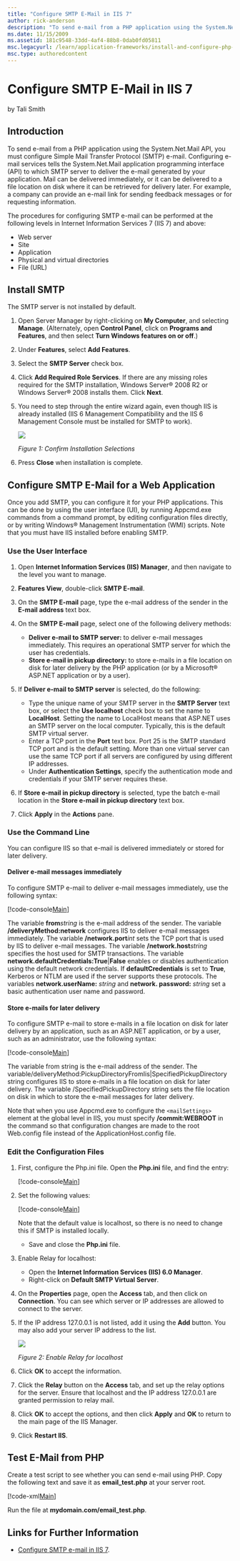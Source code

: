 ```yaml
---
title: "Configure SMTP E-Mail in IIS 7"
author: rick-anderson
description: "To send e-mail from a PHP application using the System.Net.Mail API, you must configure Simple Mail Transfer Protocol (SMTP) e-mail. Configuring e-mail servi..."
ms.date: 11/15/2009
ms.assetid: 181c9548-33dd-4af4-88b8-0dab0fd05811
msc.legacyurl: /learn/application-frameworks/install-and-configure-php-on-iis/configure-smtp-e-mail-in-iis-7-and-above
msc.type: authoredcontent
---
```

Configure SMTP E-Mail in IIS 7
====================
by Tali Smith

## Introduction

To send e-mail from a PHP application using the System.Net.Mail API, you must configure Simple Mail Transfer Protocol (SMTP) e-mail. Configuring e-mail services tells the System.Net.Mail application programming interface (API) to which SMTP server to deliver the e-mail generated by your application. Mail can be delivered immediately, or it can be delivered to a file location on disk where it can be retrieved for delivery later. For example, a company can provide an e-mail link for sending feedback messages or for requesting information.

The procedures for configuring SMTP e-mail can be performed at the following levels in Internet Information Services 7 (IIS 7) and above:

- Web server
- Site
- Application
- Physical and virtual directories
- File (URL)

## Install SMTP

The SMTP server is not installed by default.

1. Open Server Manager by right-clicking on **My Computer**, and selecting **Manage**. (Alternately, open **Control Panel**, click on **Programs and Features**, and then select **Turn Windows features on or off**.)
2. Under **Features**, select **Add Features**.
3. Select the **SMTP Server** check box.
4. Click **Add Required Role Services**. If there are any missing roles required for the SMTP installation, Windows Server® 2008 R2 or Windows Server® 2008 installs them. Click **Next**.
5. You need to step through the entire wizard again, even though IIS is already installed (IIS 6 Management Compatibility and the IIS 6 Management Console must be installed for SMTP to work).  

    [![](configure-smtp-e-mail-in-iis-7-and-above/_static/image2.jpg)](configure-smtp-e-mail-in-iis-7-and-above/_static/image1.jpg)

    *Figure 1: Confirm Installation Selections*
6. Press **Close** when installation is complete.

## Configure SMTP E-Mail for a Web Application

Once you add SMTP, you can configure it for your PHP applications. This can be done by using the user interface (UI), by running Appcmd.exe commands from a command prompt, by editing configuration files directly, or by writing Windows® Management Instrumentation (WMI) scripts. Note that you must have IIS installed before enabling SMTP.

### Use the User Interface

1. Open **Internet Information Services (IIS) Manager**, and then navigate to the level you want to manage.
2. **Features View**, double-click **SMTP E-mail**.
3. On the **SMTP E-mail** page, type the e-mail address of the sender in the **E-mail address** text box.
4. On the **SMTP E-mail** page, select one of the following delivery methods:  

    - **Deliver e-mail to SMTP server:** to deliver e-mail messages immediately. This requires an operational SMTP server for which the user has credentials.
    - **Store e-mail in pickup directory:** to store e-mails in a file location on disk for later delivery by the PHP application (or by a Microsoft® ASP.NET application or by a user).
5. If **Deliver e-mail to SMTP server** is selected, do the following:  

    - Type the unique name of your SMTP server in the **SMTP Server** text box, or select the **Use localhost** check box to set the name to **LocalHost**. Setting the name to LocalHost means that ASP.NET uses an SMTP server on the local computer. Typically, this is the default SMTP virtual server.
    - Enter a TCP port in the **Port** text box. Port 25 is the SMTP standard TCP port and is the default setting. More than one virtual server can use the same TCP port if all servers are configured by using different IP addresses.
    - Under **Authentication Settings**, specify the authentication mode and credentials if your SMTP server requires these.
6. If **Store e-mail in pickup directory** is selected, type the batch e-mail location in the **Store e-mail in pickup directory** text box.
7. Click **Apply** in the **Actions** pane.

### Use the Command Line

You can configure IIS so that e-mail is delivered immediately or stored for later delivery.

#### Deliver e-mail messages immediately

To configure SMTP e-mail to deliver e-mail messages immediately, use the following syntax:

[!code-console[Main](configure-smtp-e-mail-in-iis-7-and-above/samples/sample1.cmd)]

The variable **from***string* is the e-mail address of the sender. The variable **/deliveryMethod:network** configures IIS to deliver e-mail messages immediately. The variable **/network.port***int* sets the TCP port that is used by IIS to deliver e-mail messages. The variable **/network.host***string* specifies the host used for SMTP transactions. The variable **network.defaultCredentials:True**|**False** enables or disables authentication using the default network credentials. If **defaultCredentials** is set to **True**, Kerberos or NTLM are used if the server supports these protocols. The variables **network.userName:** *string* and **network. password:** *string* set a basic authentication user name and password.

#### Store e-mails for later delivery

To configure SMTP e-mail to store e-mails in a file location on disk for later delivery by an application, such as an ASP.NET application, or by a user, such as an administrator, use the following syntax:

[!code-console[Main](configure-smtp-e-mail-in-iis-7-and-above/samples/sample2.cmd)]

The variable from string is the e-mail address of the sender. The variable/deliveryMethod:PickupDirectoryFromIis|SpecifiedPickupDirectory string configures IIS to store e-mails in a file location on disk for later delivery. The variable /SpecifiedPickupDirectory string sets the file location on disk in which to store the e-mail messages for later delivery.

Note that when you use Appcmd.exe to configure the `<mailSettings>` element at the global level in IIS, you must specify **/commit:WEBROOT** in the command so that configuration changes are made to the root Web.config file instead of the ApplicationHost.config file.

### Edit the Configuration Files

1. First, configure the Php.ini file. Open the **Php.ini** file, and find the entry:  

    [!code-console[Main](configure-smtp-e-mail-in-iis-7-and-above/samples/sample3.cmd)]
2. Set the following values:  

    [!code-console[Main](configure-smtp-e-mail-in-iis-7-and-above/samples/sample4.cmd)]
  
    Note that the default value is localhost, so there is no need to change this if SMTP is installed locally.

    - Save and close the **Php.ini** file.
3. Enable Relay for localhost:  

    - Open the **Internet Information Services (IIS) 6.0 Manager**.
    - Right-click on **Default SMTP Virtual Server**.
4. On the **Properties** page, open the **Access** tab, and then click on **Connection**. You can see which server or IP addresses are allowed to connect to the server.
5. If the IP address 127.0.0.1 is not listed, add it using the **Add** button. You may also add your server IP address to the list.  

    [![](configure-smtp-e-mail-in-iis-7-and-above/_static/image4.jpg)](configure-smtp-e-mail-in-iis-7-and-above/_static/image3.jpg)

    *Figure 2: Enable Relay for localhost*
6. Click **OK** to accept the information.
7. Click the **Relay** button on the **Access** tab, and set up the relay options for the server. Ensure that localhost and the IP address 127.0.0.1 are granted permission to relay mail.
8. Click **OK** to accept the options, and then click **Apply** and **OK** to return to the main page of the IIS Manager.
9. Click **Restart IIS**.

## Test E-Mail from PHP

Create a test script to see whether you can send e-mail using PHP. Copy the following text and save it as **email\_test.php** at your server root.

[!code-xml[Main](configure-smtp-e-mail-in-iis-7-and-above/samples/sample5.xml)]

Run the file at **mydomain.com/email\_test.php**.

## Links for Further Information

- [Configure SMTP e-mail in IIS 7](https://technet.microsoft.com/library/cc772058(WS.10).aspx).
